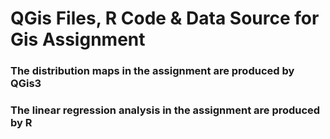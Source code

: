 # QGis Files, R Code & Data Source for Gis Assignment
### The distribution maps in the assignment are produced by QGis3
### The linear regression analysis in the assignment are produced by R
